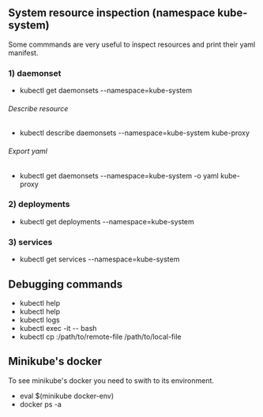 ## System resource inspection (namespace kube-system)

Some commmands are very useful to inspect resources and print their yaml manifest.

### 1) daemonset
* kubectl get daemonsets --namespace=kube-system

###### Describe resource
* kubectl describe daemonsets --namespace=kube-system kube-proxy

###### Export yaml
* kubectl get daemonsets --namespace=kube-system -o yaml kube-proxy

### 2) deployments
* kubectl get deployments --namespace=kube-system

### 3) services
* kubectl get services --namespace=kube-system


## Debugging commands
* kubectl help
* kubectl help <command-name>
* kubectl logs <pod-name>
* kubectl exec -it <pod-name> -- bash
* kubectl cp <pod-name>:/path/to/remote-file /path/to/local-file


## Minikube's docker
To see minikube's docker you need to swith to its environment.

* eval $(minikube docker-env)
* docker ps -a
